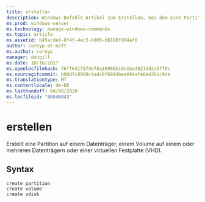 ```yaml
---
title: erstellen
description: Windows-Befehls Artikel zum Erstellen, bei dem eine Partition auf einem Datenträger, ein Volume auf einem oder mehreren Datenträgern oder eine virtuelle Festplatte (VHD) erstellt wird.
ms.prod: windows-server
ms.technology: manage-windows-commands
ms.topic: article
ms.assetid: b45acde1-8f4f-4ec3-b905-d8188f884af8
author: coreyp-at-msft
ms.author: coreyp
manager: dongill
ms.date: 10/16/2017
ms.openlocfilehash: 76ff641757de78a10980b10a1ba4921dd2a57f0c
ms.sourcegitcommit: b00d7c8968c4adc8f699dbee694afe6ed36bc9de
ms.translationtype: MT
ms.contentlocale: de-DE
ms.lasthandoff: 04/08/2020
ms.locfileid: "80846843"
---
```

# <a name="create"></a>erstellen

Erstellt eine Partition auf einem Datenträger, einem Volume auf einem oder mehreren Datenträgern oder einer virtuellen Festplatte (VHD).

## <a name="syntax"></a>Syntax

```
create partition
create volume
create vdisk
```
